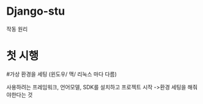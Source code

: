 # Django-stu
작동 원리

# 첫 시행

#가상 환경을 세팅 (윈도우/ 맥/ 리눅스 마다 다름)

사용하려는 프레임워크, 언어모델, SDK를 설치하고 프로젝트 시작
->환경 세팅을 해줘야한다는 것

